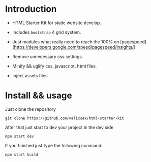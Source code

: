 # Introduction
- HTML Starter Kit for static website develop.
- Includes `bootstrap` 4 grid system.
- Just modules what really need to reach the 100% on [pagespeed]
(https://developers.google.com/speed/pagespeed/insights/)

- Remove unnecessary css settings
- Minify && uglify css, javascript, html files.
- Inject assets files

# Install && usage
Just clone the repository
```
git clone https://github.com/valicsek/html-starter-kit
```
After that just start to dev your project in the dev side
```
npm start dev
```

If you finished just type the following command:
```
npm start build
```